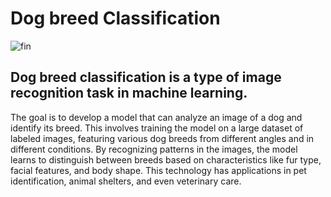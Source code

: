 # Dog breed Classification

![fin](https://github.com/NISAMLC/Deep-Learning-Projects/assets/61561337/88e8fd5a-0e02-4dc5-abfa-ca079c6927eb)


## Dog breed classification is a type of image recognition task in machine learning.
 The goal is to develop a model that can analyze an image of a dog and identify its breed. This involves training the model on a large dataset of labeled images, featuring various dog breeds from different angles and in different conditions. By recognizing patterns in the images, the model learns to distinguish between breeds based on characteristics like fur type, facial features, and body shape. This technology has applications in pet identification, animal shelters, and even veterinary care.
 
